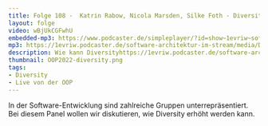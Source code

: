 ```yaml
---
title: Folge 108 -  Katrin Rabow, Nicola Marsden, Silke Foth - Diversity-Panel - live von der OOP
layout: folge
video: wBjUkCGFwhU
embedded-mp3: https://www.podcaster.de/simpleplayer/?id=show~1evriw~software-architektur-im-stream~pod-71cde552657d6f1a1b5ef484ff&v=1643896175
mp3: https://1evriw.podcaster.de/software-architektur-im-stream/media/DiversityPanel.mp3
description: Wie kann Diversityhttps://1evriw.podcaster.de/software-architektur-im-stream/media/DiversityPanel.mp3 in der Software-Entwicklung erhöht werden?
thumbnail: OOP2022-diversity.png
tags:
- Diversity
- Live von der OOP
---
```


In der Software-Entwicklung sind zahlreiche Gruppen
unterrepräsentiert. Bei diesem Panel wollen wir diskutieren, wie
Diversity erhöht werden kann.
